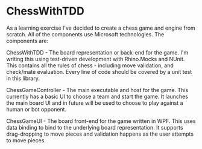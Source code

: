 # ChessWithTDD
As a learning exercise I've decided to create a chess game and engine from scratch. All of the components use Microsoft technologies. The components are:

ChessWithTDD - The board representation or back-end for the game. I'm writing this using test-driven development with Rhino.Mocks and NUnit. This contains all the rules of chess - including move validation, and check/mate evaluation. Every line of code should be covered by a unit test in this library.

ChessGameController - The main executable and host for the game. This currently has a basic UI to choose a team and start the game. It launches the main board UI and in future will be used to choose to play against a human or bot opponent.

ChessGameUI - The board front-end for the game written in WPF. This uses data binding to bind to the underlying board representation. It supports drag-dropping to move pieces and validation happens as the user attempts to move pieces.
